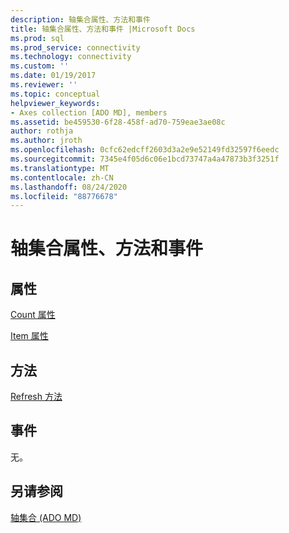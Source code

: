 ```yaml
---
description: 轴集合属性、方法和事件
title: 轴集合属性、方法和事件 |Microsoft Docs
ms.prod: sql
ms.prod_service: connectivity
ms.technology: connectivity
ms.custom: ''
ms.date: 01/19/2017
ms.reviewer: ''
ms.topic: conceptual
helpviewer_keywords:
- Axes collection [ADO MD], members
ms.assetid: be459530-6f28-458f-ad70-759eae3ae08c
author: rothja
ms.author: jroth
ms.openlocfilehash: 0cfc62edcff2603d3a2e9e52149fd32597f6eedc
ms.sourcegitcommit: 7345e4f05d6c06e1bcd73747a4a47873b3f3251f
ms.translationtype: MT
ms.contentlocale: zh-CN
ms.lasthandoff: 08/24/2020
ms.locfileid: "88776678"
---
```

# <a name="axes-collection-properties-methods-and-events"></a>轴集合属性、方法和事件
## <a name="properties"></a>属性  
 [Count 属性](../ado-api/count-property-ado.md)  
  
 [Item 属性](../ado-api/item-property-ado.md)  
  
## <a name="methods"></a>方法  
 [Refresh 方法](../ado-api/refresh-method-ado.md)  
  
## <a name="events"></a>事件  
 无。  
  
## <a name="see-also"></a>另请参阅  
 [轴集合 (ADO MD)](./axes-collection-ado-md.md)